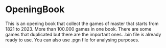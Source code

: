 # OpeningBook
This is an opening book that collect the games of master that starts from 1821 to 2023. More than 100.000 games in one book. There are some games that duplicated but there are the important ones. .bin file is already ready to use. You can also use .pgn file for analysing purposes.
